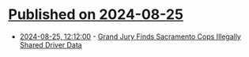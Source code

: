 # [Published on 2024-08-25](index.md)

* [2024-08-25, 12:12:00](https://soylentnews.org/article.pl?sid=24/08/24/1335224&from=rss) - [Grand Jury Finds Sacramento Cops Illegally Shared Driver Data](https://soylentnews.org/article.pl?sid=24/08/24/1335224&from=rss)
